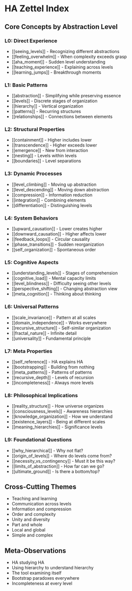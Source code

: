 # HA Zettel Index

## Core Concepts by Abstraction Level

### L0: Direct Experience
- [[seeing_levels]] - Recognizing different abstractions
- [[feeling_overwhelm]] - When complexity exceeds grasp
- [[aha_moment]] - Sudden level understanding
- [[teaching_experience]] - Explaining across levels
- [[learning_jumps]] - Breakthrough moments

### L1: Basic Patterns
- [[abstraction]] - Simplifying while preserving essence
- [[levels]] - Discrete stages of organization
- [[hierarchy]] - Vertical organization
- [[patterns]] - Recurring structures
- [[relationships]] - Connections between elements

### L2: Structural Properties
- [[containment]] - Higher includes lower
- [[transcendence]] - Higher exceeds lower
- [[emergence]] - New from interaction
- [[nesting]] - Levels within levels
- [[boundaries]] - Level separations

### L3: Dynamic Processes
- [[level_climbing]] - Moving up abstraction
- [[level_descending]] - Moving down abstraction
- [[compression]] - Information reduction
- [[integration]] - Combining elements
- [[differentiation]] - Distinguishing levels

### L4: System Behaviors
- [[upward_causation]] - Lower creates higher
- [[downward_causation]] - Higher affects lower
- [[feedback_loops]] - Circular causality
- [[phase_transitions]] - Sudden reorganization
- [[self_organization]] - Spontaneous order

### L5: Cognitive Aspects
- [[understanding_levels]] - Stages of comprehension
- [[cognitive_load]] - Mental capacity limits
- [[level_blindness]] - Difficulty seeing other levels
- [[perspective_shifting]] - Changing abstraction view
- [[meta_cognition]] - Thinking about thinking

### L6: Universal Patterns
- [[scale_invariance]] - Pattern at all scales
- [[domain_independence]] - Works everywhere
- [[recursive_structure]] - Self-similar organization
- [[fractal_nature]] - Infinite detail
- [[universality]] - Fundamental principle

### L7: Meta Properties
- [[self_reference]] - HA explains HA
- [[bootstrapping]] - Building from nothing
- [[meta_patterns]] - Patterns of patterns
- [[recursive_depth]] - Levels of recursion
- [[incompleteness]] - Always more levels

### L8: Philosophical Implications
- [[reality_structure]] - How universe organizes
- [[consciousness_levels]] - Awareness hierarchies
- [[knowledge_organization]] - How we understand
- [[existence_layers]] - Being at different scales
- [[meaning_hierarchies]] - Significance levels

### L9: Foundational Questions
- [[why_hierarchical]] - Why not flat?
- [[origin_of_levels]] - Where do levels come from?
- [[necessity_vs_contingency]] - Must it be this way?
- [[limits_of_abstraction]] - How far can we go?
- [[ultimate_ground]] - Is there a bottom/top?

## Cross-Cutting Themes
- Teaching and learning
- Communication across levels
- Information and compression
- Order and complexity
- Unity and diversity
- Part and whole
- Local and global
- Simple and complex

## Meta-Observations
- HA studying HA
- Using hierarchy to understand hierarchy
- The tool examining itself
- Bootstrap paradoxes everywhere
- Incompleteness at every level